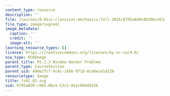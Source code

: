 ```yaml
---
content_type: resource
description: ''
file: /courses/8-01sc-classical-mechanics-fall-2016/8795a8d9c0b50bce53c101ec09dd4356_ls02_02.svg
file_type: image/svg+xml
image_metadata:
  caption: ''
  credit: ''
  image-alt: ''
learning_resource_types: []
license: https://creativecommons.org/licenses/by-nc-sa/4.0/
ocw_type: OCWImage
parent_title: PS.2.3 Window Washer Problem
parent_type: CourseSection
parent_uid: 490e27c7-9c4c-14bb-971b-8ce6ece1d220
resourcetype: Image
title: ls02_02.svg
uid: 8795a8d9-c0b5-0bce-53c1-01ec09dd4356
---
```

